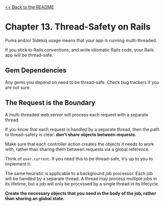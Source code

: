 [&lt;&lt; Back to the README](README.md)

# Chapter 13. Thread-Safety on Rails

Puma and/or Sidekiq usage means that your app is running multi-threaded.

If you stick to Rails conventions, and write idiomatic Rails code, your Rails
app will be thread-safe.

## Gem Dependencies

Any gems you depend on need to be thread-safe. Check bug trackers if you are
not sure.

## The Request is the Boundary

A multi-threaded web server will process each request with a separate thread.

If you know that each request is handled by a separate thread, then the path
to thread-safety is clear: **don't share objects between requests.**

Make sure that each controller action creates the objects it needs to work with,
rather than sharing them between requests via a global reference.

Think of `User.current`. If you need this to be thread-safe, it's up to you to
implement it.

The same heuristic is applicable to a background job processor. Each job will
be handled by a separate thread. A thread may process multiple jobs in its
lifetime, but a job will only be processed by a single thread in its lifecycle.

**Create the necessary objects that you need in the body of the job, rather than
sharing an global state.**
